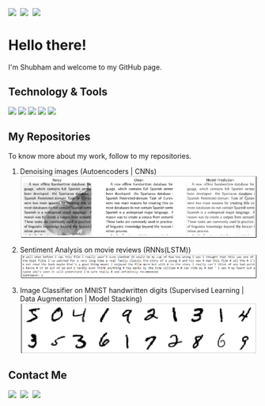 <kbd>
<a href = 'mailto:shubhamkaushal765@gmail.com'>
<img src='https://camo.githubusercontent.com/4a3dd8d10a27c272fd04b2ce8ed1a130606f95ea6a76b5e19ce8b642faa18c27/68747470733a2f2f6564656e742e6769746875622e696f2f537570657254696e7949636f6e732f696d616765732f7376672f676d61696c2e737667' width=25 /></a>
</kbd>
    
<kbd>
<a href = 'https://www.linkedin.com/in/kaushalshubham/'>
<img src='https://camo.githubusercontent.com/c8a9c5b414cd812ad6a97a46c29af67239ddaeae08c41724ff7d945fb4c047e5/68747470733a2f2f6564656e742e6769746875622e696f2f537570657254696e7949636f6e732f696d616765732f7376672f6c696e6b6564696e2e737667' width=25/></a>
</kbd>

<kbd>
<a href = 'https://github.com/shubhamkaushal765'>
<img src='https://camo.githubusercontent.com/b079fe922f00c4b86f1b724fbc2e8141c468794ce8adbc9b7456e5e1ad09c622/68747470733a2f2f6564656e742e6769746875622e696f2f537570657254696e7949636f6e732f696d616765732f7376672f6769746875622e737667' width=25/></a>
</kbd>

# Hello there!

I'm Shubham and welcome to my GitHub page.

## Technology & Tools
![](https://img.shields.io/badge/OS-Linux-informational?style=flat&logo=linux&logoColor=white&color=2bbc8a)
![](https://img.shields.io/badge/Code-Python-informational?style=flat&logo=python&logoColor=white&color=2bbc8a) 
![](https://img.shields.io/badge/Code-C++-blue.svg?style=flat&logo=c%2B%2B&color=2bbc8a)
![](https://img.shields.io/badge/Tools-TensorFlow-informational?style=flat&logo=tensorflow&logoColor=white&color=2bbc8a)
![](https://img.shields.io/badge/Tools-Keras-informational?style=flat&logo=keras&logoColor=white&color=2bbc8a)

## My Repositories
To know more about my work, follow to my repositories. <br>
1. Denoising images (Autoencoders | CNNs)
    [<img align="center" src="images/autoencoders.png" />](https://github.com/shubhamkaushal765/Denoising-images-Autoencoders)

2. Sentiment Analysis on movie reviews (RNNs(LSTM))
    [<img align="center" src="images/sentiment.PNG" />](https://github.com/shubhamkaushal765/IMDB-Sentiment-Analysis)
    
3. Image Classifier on MNIST handwritten digits (Supervised Learning | Data Augmentation | Model Stacking)
    [<img align="center" src="images/MNIST.PNG" />](https://github.com/shubhamkaushal765/MNIST-image-classifier)

## Contact Me
<kbd>
<a href = 'mailto:shubhamkaushal765@gmail.com'>
<img src='https://camo.githubusercontent.com/4a3dd8d10a27c272fd04b2ce8ed1a130606f95ea6a76b5e19ce8b642faa18c27/68747470733a2f2f6564656e742e6769746875622e696f2f537570657254696e7949636f6e732f696d616765732f7376672f676d61696c2e737667' width=25 /></a>
</kbd>
    
<kbd>
<a href = 'https://www.linkedin.com/in/kaushalshubham/'>
<img src='https://camo.githubusercontent.com/c8a9c5b414cd812ad6a97a46c29af67239ddaeae08c41724ff7d945fb4c047e5/68747470733a2f2f6564656e742e6769746875622e696f2f537570657254696e7949636f6e732f696d616765732f7376672f6c696e6b6564696e2e737667' width=25/></a>
</kbd>

<kbd>
<a href = 'https://github.com/shubhamkaushal765'>
<img src='https://camo.githubusercontent.com/b079fe922f00c4b86f1b724fbc2e8141c468794ce8adbc9b7456e5e1ad09c622/68747470733a2f2f6564656e742e6769746875622e696f2f537570657254696e7949636f6e732f696d616765732f7376672f6769746875622e737667' width=25/></a>
</kbd>


<!-- 
Links
https://github.com/edent/SuperTinyIcons/blob/master/README.md
https://github.com/carlsednaoui/gitsocial
https://aboutmonica.com/blog/how-to-create-a-github-profile-readme#how-do-i-create-a-profile-readme
-->


<!--
https://towardsdatascience.com/build-a-stunning-readme-for-your-github-profile-9b80434fe5d7
- 👋 Hi, I’m @shubhamkaushal765, or Shubham Kaushal
- 👀 I’m interested in Data Science and Applied Machine Learning.
- 🌱 I’m currently learning Advanced Neural Networks.
- 💞️ I’m looking to collaborate on projects related to Machine Learning.
- 📫 How to reach me ... <br>
          - Email: shubhamkaushal765@gmail.com <br>
          - GitHub: https://github.com/shubhamkaushal765 <br>
          - LinkedIn: https://www.linkedin.com/in/kaushalshubham/


shubhamkaushal765/shubhamkaushal765 is a ✨ special ✨ repository because its `README.md` (this file) appears on your GitHub profile.
You can click the Preview link to take a look at your changes.
--->

